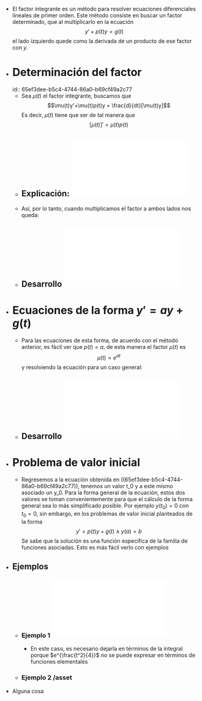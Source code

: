 - El factor integrante es un método para resolver ecuaciones diferenciales lineales de primer orden.
  Este método consiste en buscar un factor determinado, que al multiplicarlo en la ecuación
  $$y' + p(t)y = g(t)$$
  el lado izquierdo quede como la derivada de un producto de ese factor con $y$.
- # Determinación del factor
  id:: 65ef3dee-b5c4-4744-86a0-b69cf49a2c77
	- Sea $\mu(t)$ el factor integrante, buscamos que 
	  $$\mu(t)y'+\mu(t)p(t)y = \frac{d}{dt}[\mu(t)y]$$
	  Es decir, $\mu(t)$ tiene que ser de tal manera que 
	  $$[\mu(t)]' = \mu(t)p(t)$$
	- ## Explicación: ![Explicación factor integrante.pdf](../assets/Demos_1710179442518_0.pdf)
	- Así, por lo tanto, cuando multiplicamos el factor a ambos lados nos queda:
	- ## Desarrollo ![Desarrollo completo.pdf](../assets/Demos_1710370484903_0.pdf)
- # Ecuaciones de la forma $y'=ay+g(t)$
	- Para las ecuaciones de esta forma, de acuerdo con el método anterior, es fácil ver que $p(t) = a$, de esta manera el factor $\mu(t)$ es
	  $$\mu(t) = e^{at}$$
	  y resolviendo la ecuación para un caso general:
	- ## Desarrollo ![Caso y' = ay + g(t) .pdf](../assets/Demos_1710355134137_0.pdf)
- # Problema de valor inicial
	- Regresemos a la ecuación obtenida en ((65ef3dee-b5c4-4744-86a0-b69cf49a2c77)), tenemos un valor t_0 y a este mismo asociado un y_0.
	  Para la forma general de la ecuación, estos dos valores se toman convenientemente para que el cálculo de la forma general sea lo más simplificado posible. Por ejemplo $y(t_0)=0$ con $t_0=0$, sin embargo, en los problemas de valor inicial planteados de la forma
	  $$y' = p(t)y + g(t) \land y(a) = b$$
	  Se sabe que la solución es una función específica de la familia de funciones asociadas. Esto es más fácil verlo con ejemplos
- ## Ejemplos
	- ### Ejemplo 1 ![ejemplo 1.pdf](../assets/Demos_1710556356324_0.pdf)
		- En este caso, es necesario dejarla en términos de la integral porque $e^{\frac{t^2}{4}}$ no se puede expresar en términos de funciones elementales
	- ### Ejemplo 2 /asset
- Alguna cosa